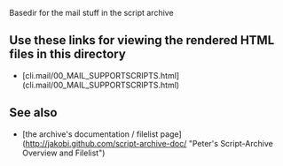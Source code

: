 Basedir for the mail stuff in the script archive

Use these links for viewing the rendered HTML files in this directory
---------------------------------------------------------------------

* [cli.mail/00_MAIL_SUPPORTSCRIPTS.html]
  (cli.mail/00_MAIL_SUPPORTSCRIPTS.html)


See also
--------

* [the archive's documentation / filelist page]
  (http://jakobi.github.com/script-archive-doc/
  "Peter's Script-Archive Overview and Filelist")

